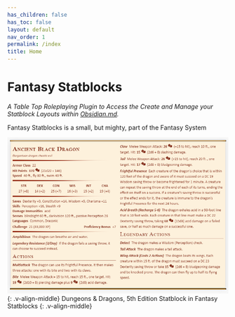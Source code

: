 ```yaml
---
has_children: false
has_toc: false
layout: default
nav_order: 1
permalink: /index
title: Home
---
```


# Fantasy Statblocks

*A Table Top Roleplaying Plugin to Access the Create and Manage your Statblock Layouts within [Obsidian.md](https://obsidian.md).*

Fantasy Statblocks is a small, but mighty, part of the Fantasy System

![](Fantasy_Statblocks/_attachments/5e-ancient-black-dragon.png)
{: .v-align-middle}
Dungeons & Dragons, 5th Edition Statblock in Fantasy Statblocks
{: .v-align-middle}

